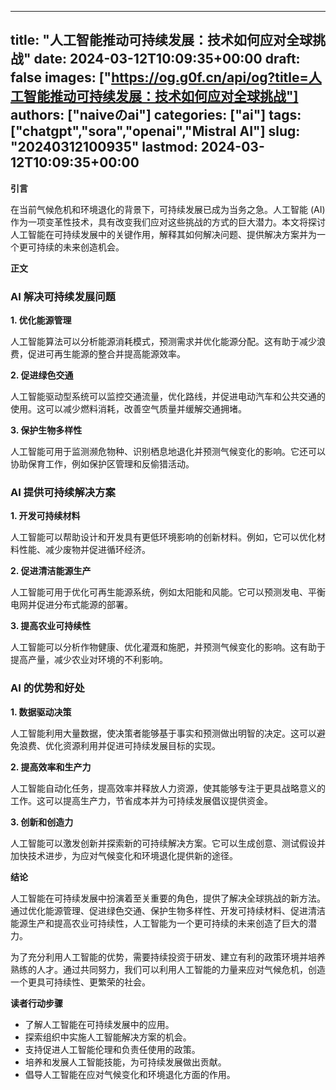 
---
title: "人工智能推动可持续发展：技术如何应对全球挑战"
date: 2024-03-12T10:09:35+00:00
draft: false
images: ["https://og.g0f.cn/api/og?title=人工智能推动可持续发展：技术如何应对全球挑战"]
authors: ["naiveのai"]
categories: ["ai"]
tags: ["chatgpt","sora","openai","Mistral AI"]
slug: "20240312100935"
lastmod: 2024-03-12T10:09:35+00:00
---
**引言**

在当前气候危机和环境退化的背景下，可持续发展已成为当务之急。人工智能 (AI) 作为一项变革性技术，具有改变我们应对这些挑战的方式的巨大潜力。本文将探讨人工智能在可持续发展中的关键作用，解释其如何解决问题、提供解决方案并为一个更可持续的未来创造机会。

**正文**

### AI 解决可持续发展问题

**1. 优化能源管理**

人工智能算法可以分析能源消耗模式，预测需求并优化能源分配。这有助于减少浪费，促进可再生能源的整合并提高能源效率。

**2. 促进绿色交通**

人工智能驱动型系统可以监控交通流量，优化路线，并促进电动汽车和公共交通的使用。这可以减少燃料消耗，改善空气质量并缓解交通拥堵。

**3. 保护生物多样性**

人工智能可用于监测濒危物种、识别栖息地退化并预测气候变化的影响。它还可以协助保育工作，例如保护区管理和反偷猎活动。

### AI 提供可持续解决方案

**1. 开发可持续材料**

人工智能可以帮助设计和开发具有更低环境影响的创新材料。例如，它可以优化材料性能、减少废物并促进循环经济。

**2. 促进清洁能源生产**

人工智能可用于优化可再生能源系统，例如太阳能和风能。它可以预测发电、平衡电网并促进分布式能源的部署。

**3. 提高农业可持续性**

人工智能可以分析作物健康、优化灌溉和施肥，并预测气候变化的影响。这有助于提高产量，减少农业对环境的不利影响。

### AI 的优势和好处

**1. 数据驱动决策**

人工智能利用大量数据，使决策者能够基于事实和预测做出明智的决定。这可以避免浪费、优化资源利用并促进可持续发展目标的实现。

**2. 提高效率和生产力**

人工智能自动化任务，提高效率并释放人力资源，使其能够专注于更具战略意义的工作。这可以提高生产力，节省成本并为可持续发展倡议提供资金。

**3. 创新和创造力**

人工智能可以激发创新并探索新的可持续解决方案。它可以生成创意、测试假设并加快技术进步，为应对气候变化和环境退化提供新的途径。

**结论**

人工智能在可持续发展中扮演着至关重要的角色，提供了解决全球挑战的新方法。通过优化能源管理、促进绿色交通、保护生物多样性、开发可持续材料、促进清洁能源生产和提高农业可持续性，人工智能为一个更可持续的未来创造了巨大的潜力。

为了充分利用人工智能的优势，需要持续投资于研发、建立有利的政策环境并培养熟练的人才。通过共同努力，我们可以利用人工智能的力量来应对气候危机，创造一个更具可持续性、更繁荣的社会。

**读者行动步骤**

* 了解人工智能在可持续发展中的应用。
* 探索组织中实施人工智能解决方案的机会。
* 支持促进人工智能伦理和负责任使用的政策。
* 培养和发展人工智能技能，为可持续发展做出贡献。
* 倡导人工智能在应对气候变化和环境退化方面的作用。